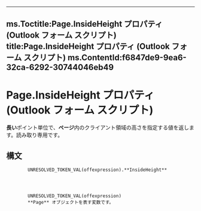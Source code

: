 

---
ms.Toctitle:Page.InsideHeight プロパティ (Outlook フォーム スクリプト)
title:Page.InsideHeight プロパティ (Outlook フォーム スクリプト)
ms.ContentId:f6847de9-9ea6-32ca-6292-30744046eb49
---
# Page.InsideHeight プロパティ (Outlook フォーム スクリプト)




**長い**ポイント単位で、**ページ**内のクライアント領域の高さを指定する値を返します。読み取り専用です。

## 構文

            UNRESOLVED_TOKEN_VAL(offexpression).**InsideHeight**




            UNRESOLVED_TOKEN_VAL(offexpression)
            **Page** オブジェクトを表す変数です。




